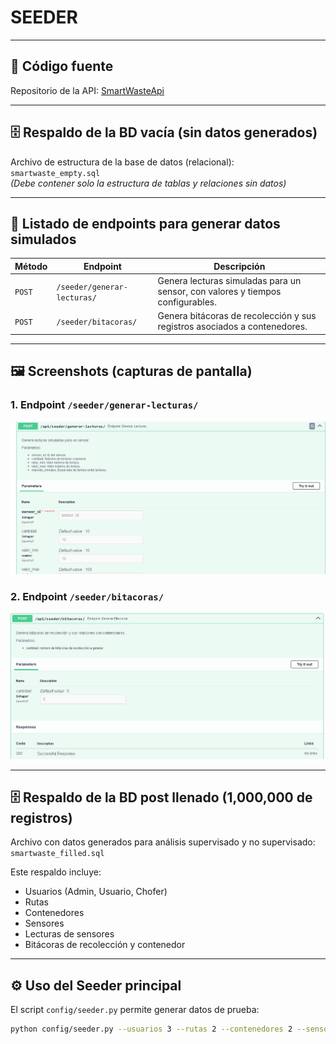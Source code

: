 # SEEDER
<hr>

## 📂 Código fuente
Repositorio de la API: [SmartWasteApi](https://github.com/JoseLuisCM663/SmartWasteApi)

---

## 🗄️ Respaldo de la BD vacía (sin datos generados)
Archivo de estructura de la base de datos (relacional):  
`smartwaste_empty.sql`  
*(Debe contener solo la estructura de tablas y relaciones sin datos)*

---

## 🔗 Listado de endpoints para generar datos simulados

| Método | Endpoint                       | Descripción                                                                 |
|--------|--------------------------------|-----------------------------------------------------------------------------|
| `POST` | `/seeder/generar-lecturas/`    | Genera lecturas simuladas para un sensor, con valores y tiempos configurables. |
| `POST` | `/seeder/bitacoras/`           | Genera bitácoras de recolección y sus registros asociados a contenedores.   |

---

## 🖼️ Screenshots (capturas de pantalla)

### 1. Endpoint `/seeder/generar-lecturas/`
![Generar lecturas](seeder_generar_lecturas.png)

### 2. Endpoint `/seeder/bitacoras/`
![Generar bitácoras](seeder_generar_bitacoras.png)

---

## 🗄️ Respaldo de la BD post llenado (1,000,000 de registros)
Archivo con datos generados para análisis supervisado y no supervisado:  
`smartwaste_filled.sql`

Este respaldo incluye:
- Usuarios (Admin, Usuario, Chofer)
- Rutas
- Contenedores
- Sensores
- Lecturas de sensores
- Bitácoras de recolección y contenedor

---

## ⚙️ Uso del Seeder principal
El script `config/seeder.py` permite generar datos de prueba:

```bash
python config/seeder.py --usuarios 3 --rutas 2 --contenedores 2 --sensores 2 --seed 42

